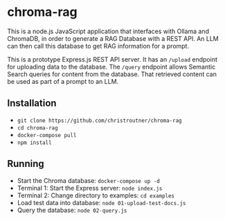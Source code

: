# chroma-rag

This is a node.js JavaScript application that interfaces with Ollama and ChromaDB, in order to generate a RAG Database with a REST API. An LLM can then call this database to get RAG information for a prompt.

This is a prototype Express.js REST API server. It has an `/upload` endpoint for uploading data to the database. The `/query` endpoint allows Semantic Search queries for content from the database. That retrieved content can be used as part of a prompt to an LLM.

## Installation

- `git clone https://github.com/christroutner/chroma-rag`
- `cd chroma-rag`
- `docker-compose pull`
- `npm install`

## Running

- Start the Chroma database: `docker-compose up -d`
- Terminal 1: Start the Express server: `node index.js`
- Terminal 2: Change directory to examples: `cd examples`
- Load test data into database: `node 01-upload-test-docs.js`
- Query the database: `node 02-query.js`